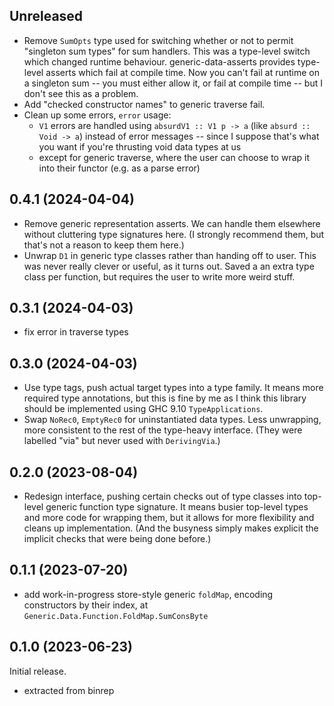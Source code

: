 ## Unreleased
* Remove `SumOpts` type used for switching whether or not to permit "singleton
  sum types" for sum handlers. This was a type-level switch which changed
  runtime behaviour. generic-data-asserts provides type-level asserts which fail
  at compile time. Now you can't fail at runtime on a singleton sum -- you must
  either allow it, or fail at compile time -- but I don't see this as a problem.
* Add "checked constructor names" to generic traverse fail.
* Clean up some errors, `error` usage:
  * `V1` errors are handled using `absurdV1 :: V1 p -> a` (like `absurd :: Void
    -> a`) instead of error messages -- since I suppose that's what you want if
    you're thrusting void data types at us
  * except for generic traverse, where the user can choose to wrap it into their
    functor (e.g. as a parse error)

## 0.4.1 (2024-04-04)
* Remove generic representation asserts. We can handle them elsewhere without
  cluttering type signatures here. (I strongly recommend them, but that's not a
  reason to keep them here.)
* Unwrap `D1` in generic type classes rather than handing off to user. This was
  never really clever or useful, as it turns out. Saved a an extra type class
  per function, but requires the user to write more weird stuff.

## 0.3.1 (2024-04-03)
* fix error in traverse types

## 0.3.0 (2024-04-03)
* Use type tags, push actual target types into a type family. It means more
  required type annotations, but this is fine by me as I think this library
  should be implemented using GHC 9.10 `TypeApplications`.
* Swap `NoRec0`, `EmptyRec0` for uninstantiated data types. Less unwrapping,
  more consistent to the rest of the type-heavy interface. (They were labelled
  "via" but never used with `DerivingVia`.)

## 0.2.0 (2023-08-04)
* Redesign interface, pushing certain checks out of type classes into top-level
  generic function type signature. It means busier top-level types and more code
  for wrapping them, but it allows for more flexibility and cleans up
  implementation. (And the busyness simply makes explicit the implicit checks
  that were being done before.)

## 0.1.1 (2023-07-20)
  * add work-in-progress store-style generic `foldMap`, encoding constructors by
    their index, at `Generic.Data.Function.FoldMap.SumConsByte`

## 0.1.0 (2023-06-23)
Initial release.

  * extracted from binrep

